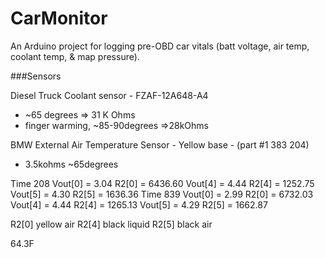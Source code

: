 # CarMonitor
An Arduino project for logging pre-OBD car vitals (batt voltage, air temp, coolant temp, &amp; map pressure).


###Sensors

Diesel Truck Coolant sensor - FZAF-12A648-A4
 * ~65 degrees => 31 K Ohms
 * finger warming, ~85-90degrees =>28kOhms

BMW External Air Temperature Sensor  - Yellow base - (part #1 383 204)
 * 3.5kohms ~65degrees 


Time 208 Vout[0] = 3.04 R2[0] = 6436.60 Vout[4] = 4.44 R2[4] = 1252.75 Vout[5] = 4.30 R2[5] = 1636.36
Time 839 Vout[0] = 2.99 R2[0] = 6732.03 Vout[4] = 4.44 R2[4] = 1265.13 Vout[5] = 4.29 R2[5] = 1662.87

R2[0] yellow air
R2[4] black liquid
R2[5] black air

64.3F
